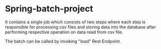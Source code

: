 # Spring-batch-project

It contains a single job which consists of two steps where each step is responsible for processing csv files and storing data into the database after performing respective
operation on data read from csv file.

The batch can be called by invoking "load" Rest Endpoint.

